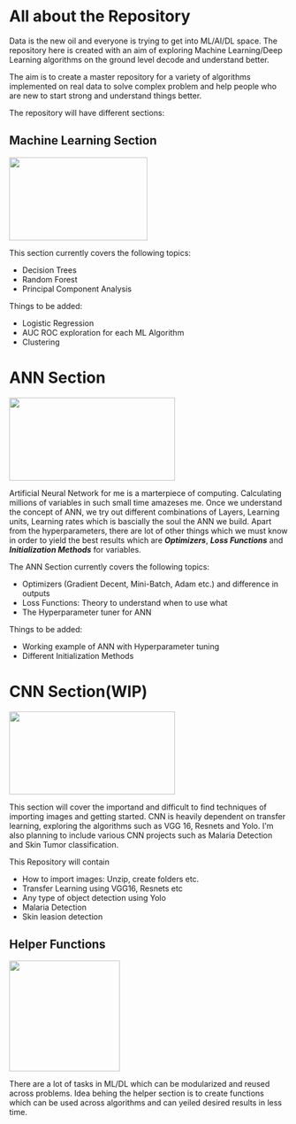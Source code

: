 # All about the Repository

Data is the new oil and everyone is trying to get into ML/AI/DL space. The repository here is created with an aim of exploring Machine Learning/Deep Learning algorithms on the ground level decode and understand better. 

The aim is to create a master repository for a variety of algorithms implemented on real data to solve complex problem and help people who are new to start strong and understand things better.

The repository will have different sections:

## Machine Learning Section

<img src=https://www.blumeglobal.com/wp-content/uploads/2018/11/shutterstock_344688470.jpg width=250 height=150>

This section currently covers the following topics:

- Decision Trees
- Random Forest
- Principal Component Analysis

Things to be added:

- Logistic Regression
- AUC ROC exploration for each ML Algorithm
- Clustering

# ANN Section

<img src=https://icdn9.digitaltrends.com/image/artificial_neural_network_1-720x720.jpg width=300 height=150>

Artificial Neural Network for me is a marterpiece of computing. Calculating millions of variables in such small time amazeses me. Once we understand the concept of ANN, we try out different combinations of Layers, Learning units, Learning rates which is bascially the soul the ANN we build. Apart from the hyperparameters, there are lot of other things which we must know in order to yield the best results which are ***Optimizers***, ***Loss Functions*** and ***Initialization Methods*** for variables. 

The ANN Section currently covers the following topics:

- Optimizers (Gradient Decent, Mini-Batch, Adam etc.) and difference in outputs
- Loss Functions: Theory to understand when to use what
- The Hyperparameter tuner for ANN

Things to be added:

- Working example of ANN with Hyperparameter tuning
- Different Initialization Methods

# CNN Section(WIP)

<img src=https://www.unite.ai/wp-content/uploads/2019/12/Typical_cnn-1.png width=300 height=150>

This section will cover the importand and difficult to find techniques of importing images and getting started. CNN is heavily dependent on transfer learning, exploring the algorithms such as VGG 16, Resnets and Yolo. I'm also planning to include various CNN projects such as Malaria Detection and Skin Tumor classification.

This Repository will contain

- How to import images: Unzip, create folders etc.
- Transfer Learning using VGG16, Resnets etc
- Any type of object detection using Yolo
- Malaria Detection
- Skin leasion detection

## Helper Functions

<img src=https://miro.medium.com/max/1000/1*Cp9c2srQFTxUMFR8kIiSUQ.png width=200 height=200>

There are a lot of tasks in ML/DL which can be modularized and reused across problems. Idea behing the helper section is to create functions which can be used across algorithms and can yeiled desired results in less time.
